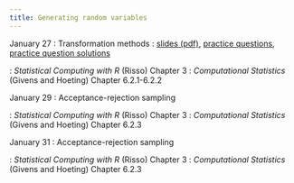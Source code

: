 ```yaml
---
title: Generating random variables
---
```


January 27
: Transformation methods
  : [slides (pdf)](https://sta379-s25.github.io/slides/lecture_6.pdf), [practice questions](https://sta379-s25.github.io/practice_questions/pq_6.html), [practice question solutions](https://sta379-s25.github.io/practice_questions/pq_6_solutions.html)
  
: *Statistical Computing with R* (Risso) Chapter 3
: *Computational Statistics* (Givens and Hoeting) Chapter 6.2.1-6.2.2

January 29
: Acceptance-rejection sampling

: *Statistical Computing with R* (Risso) Chapter 3
: *Computational Statistics* (Givens and Hoeting) Chapter 6.2.3

January 31
: Acceptance-rejection sampling

: *Statistical Computing with R* (Risso) Chapter 3
: *Computational Statistics* (Givens and Hoeting) Chapter 6.2.3